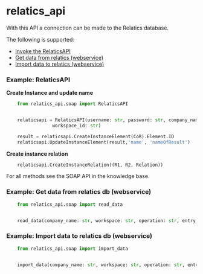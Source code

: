 # relatics_api

With this API a connection can be made to the Relatics database.

The following is supported:

   * [Invoke the RelaticsAPI](#example-relaticsapi)
   * [Get data from relatics (webservice)](#example-get-data-from-relatics-db-(webservice))
   * [Import data to relatics (webservice)](#example-import-data-to-relatics-db-(webservice))

### Example: RelaticsAPI ###

<b>Create Instance and update name</b>

```python
    from relatics_api.soap import RelaticsAPI


    relaticsapi = RelaticsAPI(username: str, password: str, company_name: str, environment_id: str,
                 workspace_id: str)

    result = relaticsapi.CreateInstanceElement(CoR).Element.ID
    relaticsapi.UpdateInstanceElement(result,'name', 'nameOfResult')
```

<b>Create instance relation</b>
```python
    relaticsapi.CreateInstanceRelation((R1, R2, Relation))
```

For all methods see the SOAP API in the knowledge base.

### Example: Get data from relatics db (webservice)

```python
    from relatics_api.soap import read_data


    read_data(company_name: str, workspace: str, operation: str, entry_code: str, retxml: bool = True)


```

### Example: Import data to relatics db (webservice)

```python
    from relatics_api.soap import import_data


    import_data(company_name: str, workspace: str, operation: str, entry_code: str, data)


```